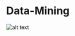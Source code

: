 # Data-Mining
![alt text](https://mir-s3-cdn-cf.behance.net/project_modules/max_1200/8a13e959938257.5a351085af04f.gif)
